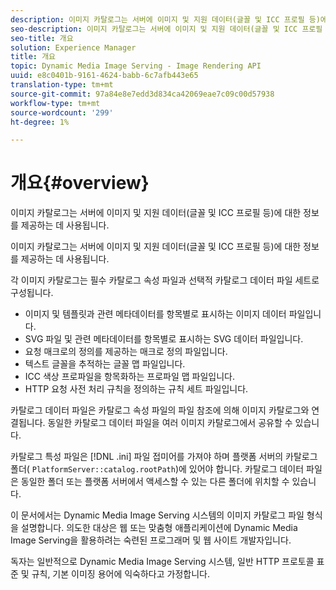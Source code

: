 ```yaml
---
description: 이미지 카탈로그는 서버에 이미지 및 지원 데이터(글꼴 및 ICC 프로필 등)에 대한 정보를 제공하는 데 사용됩니다.
seo-description: 이미지 카탈로그는 서버에 이미지 및 지원 데이터(글꼴 및 ICC 프로필 등)에 대한 정보를 제공하는 데 사용됩니다.
seo-title: 개요
solution: Experience Manager
title: 개요
topic: Dynamic Media Image Serving - Image Rendering API
uuid: e8c0401b-9161-4624-babb-6c7afb443e65
translation-type: tm+mt
source-git-commit: 97a84e8e7edd3d834ca42069eae7c09c00d57938
workflow-type: tm+mt
source-wordcount: '299'
ht-degree: 1%

---
```



# 개요{#overview}

이미지 카탈로그는 서버에 이미지 및 지원 데이터(글꼴 및 ICC 프로필 등)에 대한 정보를 제공하는 데 사용됩니다.

이미지 카탈로그는 서버에 이미지 및 지원 데이터(글꼴 및 ICC 프로필 등)에 대한 정보를 제공하는 데 사용됩니다.

각 이미지 카탈로그는 필수 카탈로그 속성 파일과 선택적 카탈로그 데이터 파일 세트로 구성됩니다.

* 이미지 및 템플릿과 관련 메타데이터를 항목별로 표시하는 이미지 데이터 파일입니다.
* SVG 파일 및 관련 메타데이터를 항목별로 표시하는 SVG 데이터 파일입니다.
* 요청 매크로의 정의를 제공하는 매크로 정의 파일입니다.
* 텍스트 글꼴을 추적하는 글꼴 맵 파일입니다.
* ICC 색상 프로파일을 항목화하는 프로파일 맵 파일입니다.
* HTTP 요청 사전 처리 규칙을 정의하는 규칙 세트 파일입니다.

카탈로그 데이터 파일은 카탈로그 속성 파일의 파일 참조에 의해 이미지 카탈로그와 연결됩니다. 동일한 카탈로그 데이터 파일을 여러 이미지 카탈로그에서 공유할 수 있습니다.

카탈로그 특성 파일은 [!DNL .ini] 파일 접미어를 가져야 하며 플랫폼 서버의 카탈로그 폴더( `PlatformServer::catalog.rootPath`)에 있어야 합니다. 카탈로그 데이터 파일은 동일한 폴더 또는 플랫폼 서버에서 액세스할 수 있는 다른 폴더에 위치할 수 있습니다.

이 문서에서는 Dynamic Media Image Serving 시스템의 이미지 카탈로그 파일 형식을 설명합니다. 의도한 대상은 웹 또는 맞춤형 애플리케이션에 Dynamic Media Image Serving을 활용하려는 숙련된 프로그래머 및 웹 사이트 개발자입니다.

독자는 일반적으로 Dynamic Media Image Serving 시스템, 일반 HTTP 프로토콜 표준 및 규칙, 기본 이미징 용어에 익숙하다고 가정합니다.
